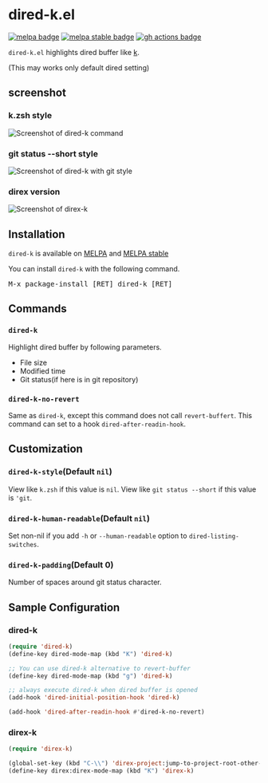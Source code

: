# dired-k.el

[![melpa badge][melpa-badge]][melpa-link]
[![melpa stable badge][melpa-stable-badge]][melpa-stable-link]
[![gh actions badge][gh-actions-badge]][gh-actions-link]

`dired-k.el` highlights dired buffer like [k](https://github.com/supercrabtree/k).

(This may works only default dired setting)


## screenshot

### k.zsh style

![Screenshot of dired-k command](image/dired-k.png)

### git status --short style

![Screenshot of dired-k with git style](image/dired-k-style-git.png)

### direx version

![Screenshot of direx-k](image/direx-k.png)


## Installation

`dired-k` is available on [MELPA](https://melpa.org/) and [MELPA stable](https://stable.melpa.org/)

You can install `dired-k` with the following command.

<kbd>M-x package-install [RET] dired-k [RET]</kbd>


## Commands

### `dired-k`

Highlight dired buffer by following parameters.

- File size
- Modified time
- Git status(if here is in git repository)

### `dired-k-no-revert`

Same as `dired-k`, except this command does not call `revert-buffert`.
This command can set to a hook `dired-after-readin-hook`.


## Customization

### `dired-k-style`(Default `nil`)

View like `k.zsh` if this value is `nil`. View like `git status --short` if
this value is `'git`.

### `dired-k-human-readable`(Default `nil`)

Set non-nil if you add `-h` or `--human-readable` option to `dired-listing-switches`.

### `dired-k-padding`(Default 0)

Number of spaces around git status character.


## Sample Configuration

### dired-k
```lisp
(require 'dired-k)
(define-key dired-mode-map (kbd "K") 'dired-k)

;; You can use dired-k alternative to revert-buffer
(define-key dired-mode-map (kbd "g") 'dired-k)

;; always execute dired-k when dired buffer is opened
(add-hook 'dired-initial-position-hook 'dired-k)

(add-hook 'dired-after-readin-hook #'dired-k-no-revert)
```

### direx-k
```lisp
(require 'direx-k)

(global-set-key (kbd "C-\\") 'direx-project:jump-to-project-root-other-window)
(define-key direx:direx-mode-map (kbd "K") 'direx-k)
```

[melpa-link]: https://melpa.org/#/dired-k
[melpa-stable-link]: https://stable.melpa.org/#/dired-k
[gh-actions-link]: https://github.com/emacsorphanage/dired-k/actions
[melpa-badge]: https://melpa.org/packages/dired-k-badge.svg
[melpa-stable-badge]: https://stable.melpa.org/packages/dired-k-badge.svg
[gh-actions-badge]: https://github.com/emacsorphanage/dired-k/workflows/ci-checks/badge.svg
